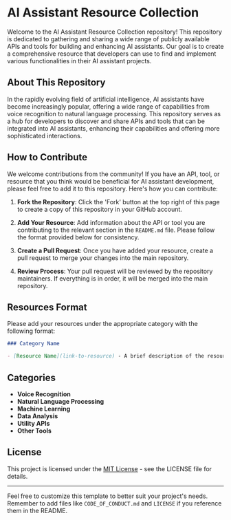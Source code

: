 # AI Assistant Resource Collection

Welcome to the AI Assistant Resource Collection repository! This repository is dedicated to gathering and sharing a wide range of publicly available APIs and tools for building and enhancing AI assistants. Our goal is to create a comprehensive resource that developers can use to find and implement various functionalities in their AI assistant projects.

## About This Repository

In the rapidly evolving field of artificial intelligence, AI assistants have become increasingly popular, offering a wide range of capabilities from voice recognition to natural language processing. This repository serves as a hub for developers to discover and share APIs and tools that can be integrated into AI assistants, enhancing their capabilities and offering more sophisticated interactions.

## How to Contribute

We welcome contributions from the community! If you have an API, tool, or resource that you think would be beneficial for AI assistant development, please feel free to add it to this repository. Here's how you can contribute:

1. **Fork the Repository**: Click the 'Fork' button at the top right of this page to create a copy of this repository in your GitHub account.

2. **Add Your Resource**: Add information about the API or tool you are contributing to the relevant section in the `README.md` file. Please follow the format provided below for consistency.

3. **Create a Pull Request**: Once you have added your resource, create a pull request to merge your changes into the main repository.

4. **Review Process**: Your pull request will be reviewed by the repository maintainers. If everything is in order, it will be merged into the main repository.

## Resources Format

Please add your resources under the appropriate category with the following format:

```markdown
### Category Name

- [Resource Name](link-to-resource) - A brief description of the resource. (Contributed by @[Your GitHub Username])
```

## Categories

- **Voice Recognition**
- **Natural Language Processing**
- **Machine Learning**
- **Data Analysis**
- **Utility APIs**
- **Other Tools**

## License

This project is licensed under the [MIT License](LICENSE) - see the LICENSE file for details.

---

Feel free to customize this template to better suit your project's needs. Remember to add files like `CODE_OF_CONDUCT.md` and `LICENSE` if you reference them in the README.
